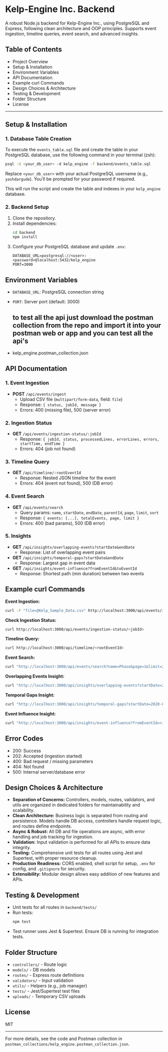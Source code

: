 # Kelp-Engine Inc. Backend

A robust Node.js backend for Kelp-Engine Inc., using PostgreSQL and Express, following clean architecture and OOP principles. Supports event ingestion, timeline queries, event search, and advanced insights.

## Table of Contents

- Project Overview
- Setup & Installation
- Environment Variables
- API Documentation
- Example curl Commands
- Design Choices & Architecture
- Testing & Development
- Folder Structure
- License

---

## Setup & Installation

### 1. Database Table Creation

To execute the `events_table.sql` file and create the table in your PostgreSQL database, use the following command in your terminal (zsh):

```zsh
psql -U <your_db_user> -d kelp_engine -f backend/events_table.sql
```

Replace `<your_db_user>` with your actual PostgreSQL username (e.g., `yashdargude`).
You’ll be prompted for your password if required.

This will run the script and create the table and indexes in your `kelp_engine` database.

### 2. Backend Setup

1. Clone the repository.
2. Install dependencies:
   ```zsh
   cd backend
   npm install
   ```
3. Configure your PostgreSQL database and update `.env`:
   ```env
   DATABASE_URL=postgresql://<user>:<password>@localhost:5432/kelp_engine
   PORT=3000
   ```


## Environment Variables

- `DATABASE_URL`: PostgreSQL connection string
- `PORT`: Server port (default: 3000)

  ## to test all the api just download the postman collection from the repo and import it into your postman web or app and you can test all the api's

- kelp_engine.postman_collection.json

## API Documentation

### 1. Event Ingestion

- **POST** `/api/events/ingest`
  - Upload CSV file (`multipart/form-data`, field: `file`)
  - Response: `{ status, jobId, message }`
  - Errors: 400 (missing file), 500 (server error)

### 2. Ingestion Status

- **GET** `/api/events/ingestion-status/:jobId`
  - Response: `{ jobId, status, processedLines, errorLines, errors, startTime, endTime }`
  - Errors: 404 (job not found)

### 3. Timeline Query

- **GET** `/api/timeline/:rootEventId`
  - Response: Nested JSON timeline for the event
  - Errors: 404 (event not found), 500 (DB error)

### 4. Event Search

- **GET** `/api/events/search`
  - Query params: `name`, `startDate`, `endDate`, `parentId`, `page`, `limit`, `sort`
  - Response: `{ events: [...], totalEvents, page, limit }`
  - Errors: 400 (bad params), 500 (DB error)

### 5. Insights

- **GET** `/api/insights/overlapping-events?startDate&endDate`
  - Response: List of overlapping event pairs
- **GET** `/api/insights/temporal-gaps?startDate&endDate`
  - Response: Largest gap in event data
- **GET** `/api/insights/event-influence?fromEventId&toEventId`
  - Response: Shortest path (min duration) between two events

## Example curl Commands

**Event Ingestion:**

```zsh
curl -F "file=@Kelp_Sample_Data.csv" http://localhost:3000/api/events/ingest
```

**Check Ingestion Status:**

```zsh
curl http://localhost:3000/api/events/ingestion-status/<jobId>
```

**Timeline Query:**

```zsh
curl http://localhost:3000/api/timeline/<rootEventId>
```

**Event Search:**

```zsh
curl "http://localhost:3000/api/events/search?name=Phase&page=1&limit=2"
```

**Overlapping Events Insight:**

```zsh
curl "http://localhost:3000/api/insights/overlapping-events?startDate=2020-01-01&endDate=2022-01-01"
```

**Temporal Gaps Insight:**

```zsh
curl "http://localhost:3000/api/insights/temporal-gaps?startDate=2020-01-01&endDate=2022-01-01"
```

**Event Influence Insight:**

```zsh
curl "http://localhost:3000/api/insights/event-influence?fromEventId=<id1>&toEventId=<id2>"
```

## Error Codes

- 200: Success
- 202: Accepted (ingestion started)
- 400: Bad request / missing parameters
- 404: Not found
- 500: Internal server/database error

## Design Choices & Architecture

- **Separation of Concerns:** Controllers, models, routes, validators, and utils are organized in dedicated folders for maintainability and scalability.
- **Clean Architecture:** Business logic is separated from routing and persistence. Models handle DB access, controllers handle request logic, and routes define endpoints.
- **Async & Robust:** All DB and file operations are async, with error handling and job tracking for ingestion.
- **Validation:** Input validation is performed for all APIs to ensure data integrity.
- **Testing:** Comprehensive unit tests for all routes using Jest and Supertest, with proper resource cleanup.
- **Production Readiness:** CORS enabled, shell script for setup, `.env` for config, and `.gitignore` for security.
- **Extensibility:** Modular design allows easy addition of new features and APIs.

## Testing & Development

- Unit tests for all routes in `backend/tests/`
- Run tests:
  ```zsh
  npm test
  ```
- Test runner uses Jest & Supertest. Ensure DB is running for integration tests.

## Folder Structure

- `controllers/` - Route logic
- `models/` - DB models
- `routes/` - Express route definitions
- `validators/` - Input validation
- `utils/` - Helpers (e.g., job manager)
- `tests/` - Jest/Supertest test files
- `uploads/` - Temporary CSV uploads

## License

MIT

---

For more details, see the code and Postman collection in `postman_collections/kelp_engine.postman_collection.json`.
